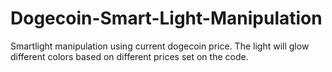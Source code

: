 # Dogecoin-Smart-Light-Manipulation
Smartlight manipulation using current dogecoin price. The light will glow different colors based on different prices set on the code.

